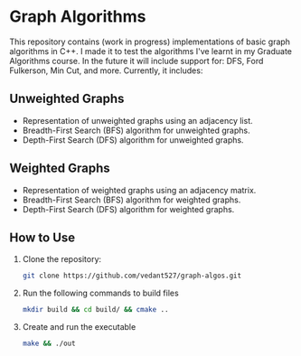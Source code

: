 # Graph Algorithms

This repository contains (work in progress) implementations of basic graph algorithms in C++. I made it to test the algorithms I've learnt in my Graduate Algorithms course.
In the future it will include support for: DFS, Ford Fulkerson, Min Cut, and more. Currently, it includes:

## Unweighted Graphs

- Representation of unweighted graphs using an adjacency list.
- Breadth-First Search (BFS) algorithm for unweighted graphs.
- Depth-First Search (DFS) algorithm for unweighted graphs.


## Weighted Graphs

- Representation of weighted graphs using an adjacency matrix.
- Breadth-First Search (BFS) algorithm for weighted graphs.
- Depth-First Search (DFS) algorithm for weighted graphs.

## How to Use

1. Clone the repository:

   ```bash
   git clone https://github.com/vedant527/graph-algos.git
   
2. Run the following commands to build files
 
   ```bash
   mkdir build && cd build/ && cmake ..

3. Create and run the executable
 
   ```bash
   make && ./out
